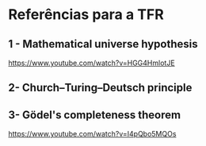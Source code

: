 # Referências para a TFR




## 1 - Mathematical universe hypothesis


https://www.youtube.com/watch?v=HGG4HmlotJE

## 2- Church–Turing–Deutsch principle



## 3- Gödel's completeness theorem 


https://www.youtube.com/watch?v=I4pQbo5MQOs


